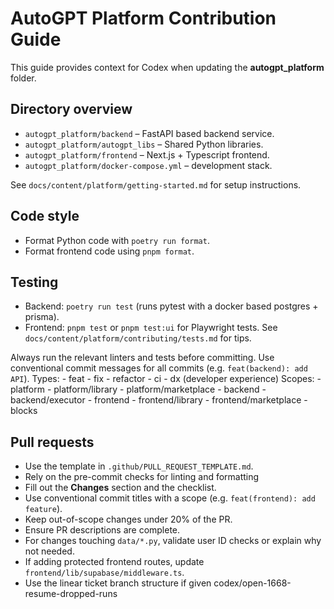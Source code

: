 # AutoGPT Platform Contribution Guide

This guide provides context for Codex when updating the **autogpt_platform** folder.

## Directory overview

- `autogpt_platform/backend` – FastAPI based backend service.
- `autogpt_platform/autogpt_libs` – Shared Python libraries.
- `autogpt_platform/frontend` – Next.js + Typescript frontend.
- `autogpt_platform/docker-compose.yml` – development stack.

See `docs/content/platform/getting-started.md` for setup instructions.

## Code style

- Format Python code with `poetry run format`.
- Format frontend code using `pnpm format`.

## Testing

- Backend: `poetry run test` (runs pytest with a docker based postgres + prisma).
- Frontend: `pnpm test` or `pnpm test:ui` for Playwright tests. See `docs/content/platform/contributing/tests.md` for tips.

Always run the relevant linters and tests before committing.
Use conventional commit messages for all commits (e.g. `feat(backend): add API`).
Types: - feat - fix - refactor - ci - dx (developer experience)
Scopes: - platform - platform/library - platform/marketplace - backend - backend/executor - frontend - frontend/library - frontend/marketplace - blocks

## Pull requests

- Use the template in `.github/PULL_REQUEST_TEMPLATE.md`.
- Rely on the pre-commit checks for linting and formatting
- Fill out the **Changes** section and the checklist.
- Use conventional commit titles with a scope (e.g. `feat(frontend): add feature`).
- Keep out-of-scope changes under 20% of the PR.
- Ensure PR descriptions are complete.
- For changes touching `data/*.py`, validate user ID checks or explain why not needed.
- If adding protected frontend routes, update `frontend/lib/supabase/middleware.ts`.
- Use the linear ticket branch structure if given codex/open-1668-resume-dropped-runs
